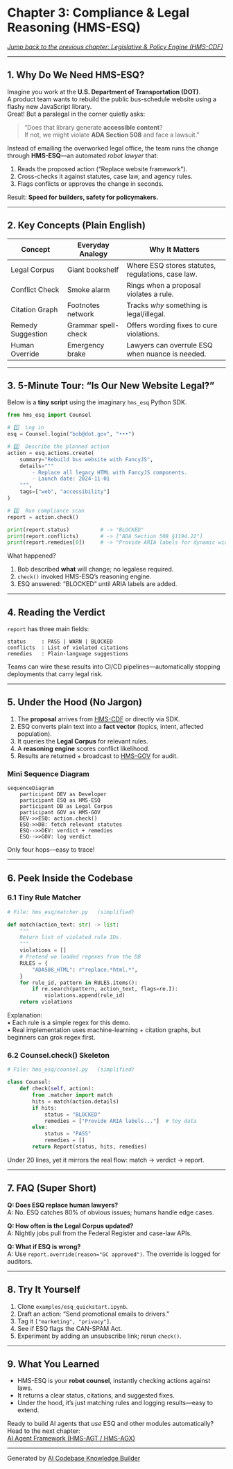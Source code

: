 # Chapter 3: Compliance & Legal Reasoning (HMS-ESQ)

*[Jump back to the previous chapter: Legislative & Policy Engine (HMS-CDF)](02_legislative___policy_engine__hms_cdf__.md)*  

---

## 1. Why Do We Need HMS-ESQ?

Imagine you work at the **U.S. Department of Transportation (DOT)**.  
A product team wants to rebuild the public bus-schedule website using a flashy new JavaScript library.  
Great! But a paralegal in the corner quietly asks:

> “Does that library generate **accessible content**?  
> If not, we might violate **ADA Section 508** and face a lawsuit.”

Instead of emailing the overworked legal office, the team runs the change through **HMS-ESQ**—an automated *robot lawyer* that:

1. Reads the proposed action (“Replace website framework”).
2. Cross-checks it against statutes, case law, and agency rules.
3. Flags conflicts or approves the change in seconds.  

Result: **Speed for builders, safety for policymakers.**

---

## 2. Key Concepts (Plain English)

| Concept | Everyday Analogy | Why It Matters |
|---------|------------------|----------------|
| Legal Corpus | Giant bookshelf | Where ESQ stores statutes, regulations, case law. |
| Conflict Check | Smoke alarm | Rings when a proposal violates a rule. |
| Citation Graph | Footnotes network | Tracks *why* something is legal/illegal. |
| Remedy Suggestion | Grammar spell-check | Offers wording fixes to cure violations. |
| Human Override | Emergency brake | Lawyers can overrule ESQ when nuance is needed. |

---

## 3. 5-Minute Tour: “Is Our New Website Legal?”

Below is a **tiny script** using the imaginary `hms_esq` Python SDK.

```python
from hms_esq import Counsel

# 1️⃣  Log in
esq = Counsel.login("bob@dot.gov", "•••")

# 2️⃣  Describe the planned action
action = esq.actions.create(
    summary="Rebuild bus website with FancyJS",
    details="""
        - Replace all legacy HTML with FancyJS components.
        - Launch date: 2024-11-01
    """,
    tags=["web", "accessibility"]
)

# 3️⃣  Run compliance scan
report = action.check()

print(report.status)          # -> "BLOCKED"
print(report.conflicts)       # -> ["ADA Section 508 §1194.22"]
print(report.remedies[0])     # -> "Provide ARIA labels for dynamic widgets."
```

What happened?

1. Bob described **what** will change; no legalese required.  
2. `check()` invoked HMS-ESQ’s reasoning engine.  
3. ESQ answered: “BLOCKED” until ARIA labels are added.

---

## 4. Reading the Verdict

`report` has three main fields:

```text
status     : PASS | WARN | BLOCKED
conflicts  : List of violated citations
remedies   : Plain-language suggestions
```

Teams can wire these results into CI/CD pipelines—automatically stopping deployments that carry legal risk.

---

## 5. Under the Hood (No Jargon)

1. The **proposal** arrives from [HMS-CDF](02_legislative___policy_engine__hms_cdf__.md) or directly via SDK.  
2. ESQ converts plain text into a **fact vector** (topics, intent, affected population).  
3. It queries the **Legal Corpus** for relevant rules.  
4. A **reasoning engine** scores conflict likelihood.  
5. Results are returned + broadcast to [HMS-GOV](01_governance_layer__hms_gov__.md) for audit.

### Mini Sequence Diagram

```mermaid
sequenceDiagram
    participant DEV as Developer
    participant ESQ as HMS-ESQ
    participant DB as Legal Corpus
    participant GOV as HMS-GOV
    DEV->>ESQ: action.check()
    ESQ->>DB: fetch relevant statutes
    ESQ-->>DEV: verdict + remedies
    ESQ-->>GOV: log verdict
```

Only four hops—easy to trace!

---

## 6. Peek Inside the Codebase

### 6.1 Tiny Rule Matcher

```python
# File: hms_esq/matcher.py   (simplified)

def match(action_text: str) -> list:
    """
    Return list of violated rule IDs.
    """
    violations = []
    # Pretend we loaded regexes from the DB
    RULES = {
        "ADA508_HTML": r"replace.*html.*",
    }
    for rule_id, pattern in RULES.items():
        if re.search(pattern, action_text, flags=re.I):
            violations.append(rule_id)
    return violations
```

Explanation:  
• Each rule is a simple regex for this demo.  
• Real implementation uses machine-learning + citation graphs, but beginners can grok regex first.

### 6.2 Counsel.check() Skeleton

```python
# File: hms_esq/counsel.py   (simplified)

class Counsel:
    def check(self, action):
        from .matcher import match
        hits = match(action.details)
        if hits:
            status = "BLOCKED"
            remedies = ["Provide ARIA labels..."]  # toy data
        else:
            status = "PASS"
            remedies = []
        return Report(status, hits, remedies)
```

Under 20 lines, yet it mirrors the real flow: match → verdict → report.

---

## 7. FAQ (Super Short)

**Q: Does ESQ replace human lawyers?**  
A: No. ESQ catches 80% of obvious issues; humans handle edge cases.

**Q: How often is the Legal Corpus updated?**  
A: Nightly jobs pull from the Federal Register and case-law APIs.

**Q: What if ESQ is wrong?**  
A: Use `report.override(reason="GC approved")`. The override is logged for auditors.

---

## 8. Try It Yourself

1. Clone `examples/esq_quickstart.ipynb`.  
2. Draft an action: “Send promotional emails to drivers.”  
3. Tag it `["marketing", "privacy"]`.  
4. See if ESQ flags the CAN-SPAM Act.  
5. Experiment by adding an unsubscribe link; rerun `check()`.

---

## 9. What You Learned

* HMS-ESQ is your **robot counsel**, instantly checking actions against laws.  
* It returns a clear status, citations, and suggested fixes.  
* Under the hood, it’s just matching rules and logging results—easy to extend.

Ready to build AI agents that *use* ESQ and other modules automatically?  
Head to the next chapter:  
[AI Agent Framework (HMS-AGT / HMS-AGX)](04_ai_agent_framework__hms_agt___hms_agx__.md)

---

Generated by [AI Codebase Knowledge Builder](https://github.com/The-Pocket/Tutorial-Codebase-Knowledge)